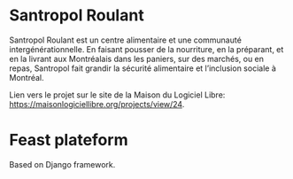 Santropol Roulant
=================

Santropol Roulant est un centre alimentaire et une communauté intergénérationnelle. En faisant pousser de la nourriture, en la préparant, et en la livrant aux Montréalais dans les paniers, sur des marchés, ou en repas, Santropol fait grandir la sécurité alimentaire et l’inclusion sociale à Montréal.

Lien vers le projet sur le site de la Maison du Logiciel Libre: https://maisonlogiciellibre.org/projects/view/24.

Feast plateform
===============

Based on Django framework.
